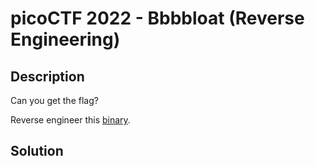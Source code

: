 # picoCTF 2022 - Bbbbloat (Reverse Engineering) 

## Description 

Can you get the flag?

Reverse engineer this [binary](https://artifacts.picoctf.net/c/302/bbbbloat).

## Solution 

